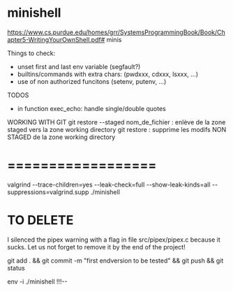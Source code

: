 # minishell

https://www.cs.purdue.edu/homes/grr/SystemsProgrammingBook/Book/Chapter5-WritingYourOwnShell.pdf# minis


Things to check:
- unset first and last env variable (segfault?)
- builtins/commands with extra chars: (pwdxxx, cdxxx, lsxxx, ...)
- use of non authorized funcitons (setenv, putenv, ...)

TODOS
- in function exec_echo: handle single/double quotes


WORKING WITH GIT
git restore --staged nom_de_fichier : 	enlève de la zone staged vers la zone working directory
git restore : 				supprime les modifs NON STAGED de la zone working directory

# ==================
valgrind --trace-children=yes --leak-check=full --show-leak-kinds=all --suppressions=valgrind.supp ./minishell

# TO DELETE
I silenced the pipex warning with a flag in file src/pipex/pipex.c
because it sucks. Let us not forget to remove it by the end of the project!

git add . && git commit -m "first endversion to be tested" && git push && git status

env -i ./minishell !!!--
